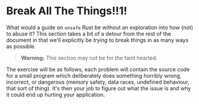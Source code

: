 # Break All The Things!!1!

What would a guide on `unsafe` Rust be without an exploration into how (not) to
abuse it? This section takes a bit of a detour from the rest of the document in
that we'll explicitly be *trying* to break things in as many ways as possible.

> **Warning:** This section may not be for the faint hearted.

The exercise will be as follows, each problem will contain the source code
for a small program which deliberately does something horribly wrong, incorrect,
or dangerous (memory safety, data races, undefined behaviour, that sort of
thing). It's then your job to figure out what the issue is and why it could end
up hurting your application. 